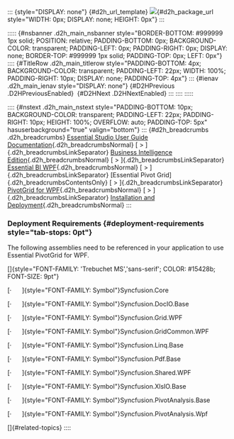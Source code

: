 ::: {style="DISPLAY: none"}
[](ms-xhelp:///?Id=d2h_url_template){#d2h_url_template} ![](!package_url!){#d2h_package_url style="WIDTH: 0px; DISPLAY: none; HEIGHT: 0px"}
:::

::::: {#nsbanner .d2h_main_nsbanner style="BORDER-BOTTOM: #999999 1px solid; POSITION: relative; PADDING-BOTTOM: 0px; BACKGROUND-COLOR: transparent; PADDING-LEFT: 0px; PADDING-RIGHT: 0px; DISPLAY: none; BORDER-TOP: #999999 1px solid; PADDING-TOP: 0px; LEFT: 0px"}
:::: {#TitleRow .d2h_main_titlerow style="PADDING-BOTTOM: 4px; BACKGROUND-COLOR: transparent; PADDING-LEFT: 22px; WIDTH: 100%; PADDING-RIGHT: 10px; DISPLAY: none; PADDING-TOP: 4px"}
::: {#ienav .d2h_main_ienav style="DISPLAY: none"}
[](ms-xhelp:///?Id=27220e56-ceaa-4b52-a8ea-fec1b5dd9966){#D2HPrevious .D2HPreviousEnabled}  [](ms-xhelp:///?Id=d6583768-2581-4fbd-b6fc-c0aaf470a9cb){#D2HNext .D2HNextEnabled}
:::
::::
:::::

:::: {#nstext .d2h_main_nstext style="PADDING-BOTTOM: 10px; BACKGROUND-COLOR: transparent; PADDING-LEFT: 22px; PADDING-RIGHT: 10px; HEIGHT: 100%; OVERFLOW: auto; PADDING-TOP: 5px" hasuserbackground="true" valign="bottom"}
::: {#d2h_breadcrumbs .d2h_breadcrumbs}
[Essential Studio User Guide Documentation](ms-xhelp:///?Id=12457748-09e3-4d74-a240-8e049cedf030){.d2h_breadcrumbsNormal} [ \> ]{.d2h_breadcrumbsLinkSeparator} [Business Intelligence Edition](ms-xhelp:///?Id=fdf33dd8-62b2-47b9-ad7b-fc50e590bca5){.d2h_breadcrumbsNormal} [ \> ]{.d2h_breadcrumbsLinkSeparator} [Essential BI WPF](ms-xhelp:///?Id=41e3d586-d922-4a01-8272-679fe4ae7343){.d2h_breadcrumbsNormal} [ \> ]{.d2h_breadcrumbsLinkSeparator} [Essential Pivot Grid]{.d2h_breadcrumbsContentsOnly} [ \> ]{.d2h_breadcrumbsLinkSeparator} [PivotGrid for WPF](ms-xhelp:///?Id=20cbb34d-4540-4609-9a54-d00ea6d72937){.d2h_breadcrumbsNormal} [ \> ]{.d2h_breadcrumbsLinkSeparator} [Installation and Deployment](ms-xhelp:///?Id=4b2f4f7a-f972-4de9-873d-104bc2d9ef39){.d2h_breadcrumbsNormal}
:::

### Deployment Requirements {#deployment-requirements style="tab-stops: 0pt"}

The following assemblies need to be referenced in your application to use Essential PivotGrid for WPF.

[]{style="FONT-FAMILY: 'Trebuchet MS','sans-serif'; COLOR: #15428b; FONT-SIZE: 9pt"} 

[·      ]{style="FONT-FAMILY: Symbol"}Syncfusion.Core

[·      ]{style="FONT-FAMILY: Symbol"}Syncfusion.DocIO.Base

[·      ]{style="FONT-FAMILY: Symbol"}Syncfusion.Grid.WPF

[·      ]{style="FONT-FAMILY: Symbol"}Syncfusion.GridCommon.WPF

[·      ]{style="FONT-FAMILY: Symbol"}Syncfusion.Linq.Base

[·      ]{style="FONT-FAMILY: Symbol"}Syncfusion.Pdf.Base

[·      ]{style="FONT-FAMILY: Symbol"}Syncfusion.Shared.WPF

[·      ]{style="FONT-FAMILY: Symbol"}Syncfusion.XlsIO.Base

[·      ]{style="FONT-FAMILY: Symbol"}Syncfusion.PivotAnalysis.Base

[·      ]{style="FONT-FAMILY: Symbol"}Syncfusion.PivotAnalysis.Wpf

[]{#related-topics}
::::
